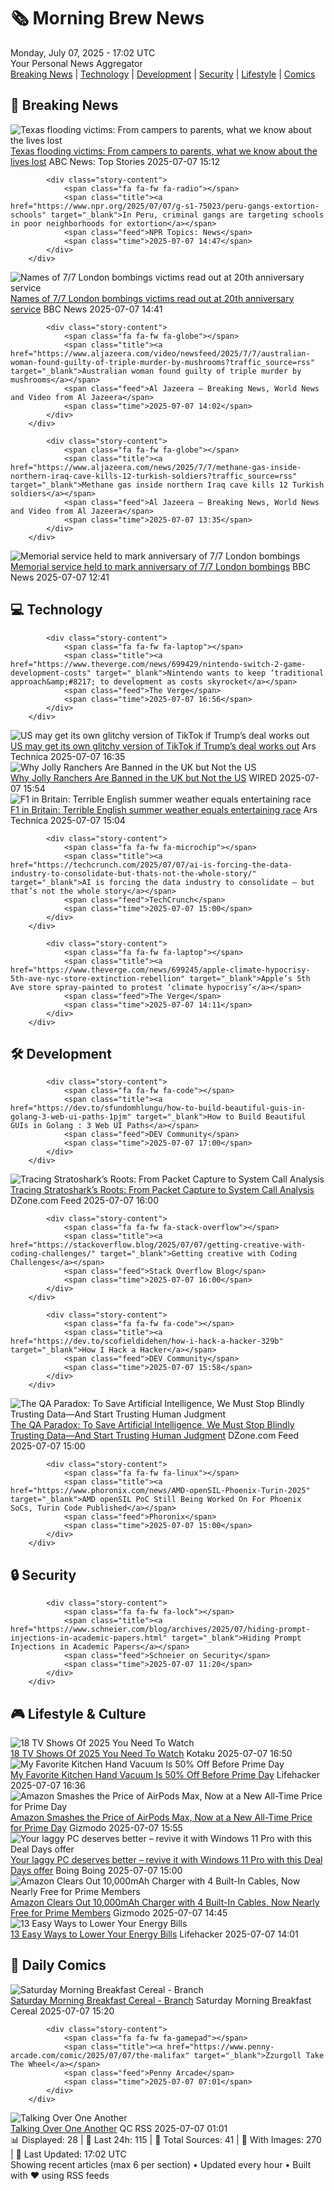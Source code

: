 <!-- Processing 54 RSS feeds at 2025-07-07 17:01:55 UTC -->
<!-- Processing: Penny Arcade -->
<!-- Processing: Poorly Drawn Lines -->
<!-- Processing: Dilbert -->
<!-- Processing: Cyanide & Happiness -->
<!-- Processing: Questionable Content -->
<!-- Processing: CNN Top Stories -->
<!-- Processing: BBC World News -->
<!-- Processing: Al Jazeera Breaking News -->
<!-- Processing: Guardian World News -->
<!-- Processing: Sky News World -->
<!-- Processing: The Verge -->
<!-- Processing: Ars Technica -->
<!-- Processing: Slashdot -->
<!-- Processing: Lobsters Python -->
<!-- Processing: Hacker News -->
<!-- Processing: Dev.to -->
<!-- Processing: StackOverflow Blog -->
<!-- Processing: DistroWatch -->
<!-- Processing: Red Hat Blog -->
<!-- Processing: GitHub Blog -->
<!-- Processing: GitLab Blog -->
<!-- Processing: InfoQ -->
<!-- Processing: DZone -->
<!-- Processing: Coding Horror -->
<!-- Processing: Lifehacker -->
<!-- Processing: Kotaku -->
<!-- Processing: Schneier on Security -->
<!-- Generated 9 new posts out of 27 feeds processed -->
<div class="newspaper-header">
    <h1 class="newspaper-title">🗞️ Morning Brew News</h1>
    <div class="newspaper-date">Monday, July 07, 2025 - 17:02 UTC</div>
    <div class="newspaper-subtitle">Your Personal News Aggregator</div>
</div>

<div class="newspaper-nav">
    <a href="#breaking">Breaking News</a> |
    <a href="#tech">Technology</a> |
    <a href="#dev">Development</a> |
    <a href="#security">Security</a> |
    <a href="#lifestyle">Lifestyle</a> |
    <a href="#webcomics">Comics</a>
</div>

<div class="news-section breaking-news" id="breaking">
<h2 class="section-header">🚨 Breaking News</h2>
<div class="stories-container">
<div class="story">
            <img src="https://s.abcnews.com/images/US/Julian-Ryan-ht-gmh-250707_1751892383666_hpMain_2_4x3t_384.jpg" alt="Texas flooding victims: From campers to parents, what we know about the lives lost" class="story-image" loading="lazy" onerror="this.style.display='none'">
            <div class="story-content">
                <span class="fa fa-fw fa-tv"></span>
                <span class="title"><a href="https://abcnews.go.com/US/texas-flooding-victims-young-campers-dad-saving-family/story?id=123531643" target="_blank">Texas flooding victims: From campers to parents, what we know about the lives lost</a></span>
                <span class="feed">ABC News: Top Stories</span>
                <span class="time">2025-07-07 15:12</span>
            </div>
        </div>
<div class="story">
            
            <div class="story-content">
                <span class="fa fa-fw fa-radio"></span>
                <span class="title"><a href="https://www.npr.org/2025/07/07/g-s1-75023/peru-gangs-extortion-schools" target="_blank">In Peru, criminal gangs are targeting schools in poor neighborhoods for extortion</a></span>
                <span class="feed">NPR Topics: News</span>
                <span class="time">2025-07-07 14:47</span>
            </div>
        </div>
<div class="story">
            <img src="https://ichef.bbci.co.uk/ace/standard/240/cpsprodpb/9013/live/da2e87a0-5b27-11f0-960d-e9f1088a89fe.jpg" alt="Names of 7/7 London bombings victims read out at 20th anniversary service" class="story-image" loading="lazy" onerror="this.style.display='none'">
            <div class="story-content">
                <span class="fa fa-fw fa-flag"></span>
                <span class="title"><a href="https://www.bbc.com/news/articles/cq53jqg2y90o" target="_blank">Names of 7/7 London bombings victims read out at 20th anniversary service</a></span>
                <span class="feed">BBC News</span>
                <span class="time">2025-07-07 14:41</span>
            </div>
        </div>
<div class="story">
            
            <div class="story-content">
                <span class="fa fa-fw fa-globe"></span>
                <span class="title"><a href="https://www.aljazeera.com/video/newsfeed/2025/7/7/australian-woman-found-guilty-of-triple-murder-by-mushrooms?traffic_source=rss" target="_blank">Australian woman found guilty of triple murder by mushrooms</a></span>
                <span class="feed">Al Jazeera – Breaking News, World News and Video from Al Jazeera</span>
                <span class="time">2025-07-07 14:02</span>
            </div>
        </div>
<div class="story">
            
            <div class="story-content">
                <span class="fa fa-fw fa-globe"></span>
                <span class="title"><a href="https://www.aljazeera.com/news/2025/7/7/methane-gas-inside-northern-iraq-cave-kills-12-turkish-soldiers?traffic_source=rss" target="_blank">Methane gas inside northern Iraq cave kills 12 Turkish soldiers</a></span>
                <span class="feed">Al Jazeera – Breaking News, World News and Video from Al Jazeera</span>
                <span class="time">2025-07-07 13:35</span>
            </div>
        </div>
<div class="story">
            <img src="https://ichef.bbci.co.uk/ace/standard/240/cpsprodpb/9013/live/da2e87a0-5b27-11f0-960d-e9f1088a89fe.jpg" alt="Memorial service held to mark anniversary of 7/7 London bombings" class="story-image" loading="lazy" onerror="this.style.display='none'">
            <div class="story-content">
                <span class="fa fa-fw fa-flag"></span>
                <span class="title"><a href="https://www.bbc.com/news/articles/cq53jqg2y90o" target="_blank">Memorial service held to mark anniversary of 7/7 London bombings</a></span>
                <span class="feed">BBC News</span>
                <span class="time">2025-07-07 12:41</span>
            </div>
        </div>
</div>
</div>
<div class="news-section tech-news" id="tech">
<h2 class="section-header">💻 Technology</h2>
<div class="stories-container">
<div class="story">
            
            <div class="story-content">
                <span class="fa fa-fw fa-laptop"></span>
                <span class="title"><a href="https://www.theverge.com/news/699429/nintendo-switch-2-game-development-costs" target="_blank">Nintendo wants to keep ‘traditional approach&amp;#8217; to development as costs skyrocket</a></span>
                <span class="feed">The Verge</span>
                <span class="time">2025-07-07 16:56</span>
            </div>
        </div>
<div class="story">
            <img src="https://cdn.arstechnica.net/wp-content/uploads/2025/07/GettyImages-2208643167-500x500-1751904265.jpg" alt="US may get its own glitchy version of TikTok if Trump’s deal works out" class="story-image" loading="lazy" onerror="this.style.display='none'">
            <div class="story-content">
                <span class="fa fa-fw fa-cog"></span>
                <span class="title"><a href="https://arstechnica.com/tech-policy/2025/07/trumps-shaky-plan-to-save-tiktok-may-push-users-to-buggy-version-of-app/" target="_blank">US may get its own glitchy version of TikTok if Trump’s deal works out</a></span>
                <span class="feed">Ars Technica</span>
                <span class="time">2025-07-07 16:35</span>
            </div>
        </div>
<div class="story">
            <img src="https://media.wired.com/photos/685505eab3898de30e5a592b/master/pass/GettyImages-634487984.jpg" alt="Why Jolly Ranchers Are Banned in the UK but Not the US" class="story-image" loading="lazy" onerror="this.style.display='none'">
            <div class="story-content">
                <span class="fa fa-fw fa-bolt"></span>
                <span class="title"><a href="https://www.wired.com/story/why-jolly-ranchers-are-banned-in-the-uk-but-not-the-us-moah-mosh-gras/" target="_blank">Why Jolly Ranchers Are Banned in the UK but Not the US</a></span>
                <span class="feed">WIRED</span>
                <span class="time">2025-07-07 15:54</span>
            </div>
        </div>
<div class="story">
            <img src="https://cdn.arstechnica.net/wp-content/uploads/2025/07/GettyImages-2223835103-500x500.jpg" alt="F1 in Britain: Terrible English summer weather equals entertaining race" class="story-image" loading="lazy" onerror="this.style.display='none'">
            <div class="story-content">
                <span class="fa fa-fw fa-cog"></span>
                <span class="title"><a href="https://arstechnica.com/cars/2025/07/f1-in-britain-terrible-english-summer-weather-equals-entertaining-race/" target="_blank">F1 in Britain: Terrible English summer weather equals entertaining race</a></span>
                <span class="feed">Ars Technica</span>
                <span class="time">2025-07-07 15:04</span>
            </div>
        </div>
<div class="story">
            
            <div class="story-content">
                <span class="fa fa-fw fa-microchip"></span>
                <span class="title"><a href="https://techcrunch.com/2025/07/07/ai-is-forcing-the-data-industry-to-consolidate-but-thats-not-the-whole-story/" target="_blank">AI is forcing the data industry to consolidate — but that’s not the whole story</a></span>
                <span class="feed">TechCrunch</span>
                <span class="time">2025-07-07 15:00</span>
            </div>
        </div>
<div class="story">
            
            <div class="story-content">
                <span class="fa fa-fw fa-laptop"></span>
                <span class="title"><a href="https://www.theverge.com/news/699245/apple-climate-hypocrisy-5th-ave-nyc-store-extinction-rebellion" target="_blank">Apple’s 5th Ave store spray-painted to protest ‘climate hypocrisy’</a></span>
                <span class="feed">The Verge</span>
                <span class="time">2025-07-07 14:11</span>
            </div>
        </div>
</div>
</div>
<div class="news-section dev-news" id="dev">
<h2 class="section-header">🛠️ Development</h2>
<div class="stories-container">
<div class="story">
            
            <div class="story-content">
                <span class="fa fa-fw fa-code"></span>
                <span class="title"><a href="https://dev.to/sfundomhlungu/how-to-build-beautiful-guis-in-golang-3-web-ui-paths-1pjm" target="_blank">How to Build Beautiful GUIs in Golang : 3 Web UI Paths</a></span>
                <span class="feed">DEV Community</span>
                <span class="time">2025-07-07 17:00</span>
            </div>
        </div>
<div class="story">
            <img src="https://dz2cdn1.dzone.com/thumbnail?fid=18493921&w=600" alt="Tracing Stratoshark’s Roots: From Packet Capture to System Call Analysis" class="story-image" loading="lazy" onerror="this.style.display='none'">
            <div class="story-content">
                <span class="fa fa-fw fa-newspaper"></span>
                <span class="title"><a href="https://dzone.com/articles/stratoshark-packet-capture-to-system-call-analysis" target="_blank">Tracing Stratoshark’s Roots: From Packet Capture to System Call Analysis</a></span>
                <span class="feed">DZone.com Feed</span>
                <span class="time">2025-07-07 16:00</span>
            </div>
        </div>
<div class="story">
            
            <div class="story-content">
                <span class="fa fa-fw fa-stack-overflow"></span>
                <span class="title"><a href="https://stackoverflow.blog/2025/07/07/getting-creative-with-coding-challenges/" target="_blank">Getting creative with Coding Challenges</a></span>
                <span class="feed">Stack Overflow Blog</span>
                <span class="time">2025-07-07 16:00</span>
            </div>
        </div>
<div class="story">
            
            <div class="story-content">
                <span class="fa fa-fw fa-code"></span>
                <span class="title"><a href="https://dev.to/scofieldidehen/how-i-hack-a-hacker-329b" target="_blank">How I Hack a Hacker</a></span>
                <span class="feed">DEV Community</span>
                <span class="time">2025-07-07 15:58</span>
            </div>
        </div>
<div class="story">
            <img src="https://dz2cdn1.dzone.com/thumbnail?fid=18501645&w=600" alt="The QA Paradox: To Save Artificial Intelligence, We Must Stop Blindly Trusting Data—And Start Trusting Human Judgment" class="story-image" loading="lazy" onerror="this.style.display='none'">
            <div class="story-content">
                <span class="fa fa-fw fa-newspaper"></span>
                <span class="title"><a href="https://dzone.com/articles/qa-paradox-human-judgment-in-ai" target="_blank">The QA Paradox: To Save Artificial Intelligence, We Must Stop Blindly Trusting Data—And Start Trusting Human Judgment</a></span>
                <span class="feed">DZone.com Feed</span>
                <span class="time">2025-07-07 15:00</span>
            </div>
        </div>
<div class="story">
            
            <div class="story-content">
                <span class="fa fa-fw fa-linux"></span>
                <span class="title"><a href="https://www.phoronix.com/news/AMD-openSIL-Phoenix-Turin-2025" target="_blank">AMD openSIL PoC Still Being Worked On For Phoenix SoCs, Turin Code Published</a></span>
                <span class="feed">Phoronix</span>
                <span class="time">2025-07-07 15:00</span>
            </div>
        </div>
</div>
</div>
<div class="news-section security-news" id="security">
<h2 class="section-header">🔒 Security</h2>
<div class="stories-container">
<div class="story">
            
            <div class="story-content">
                <span class="fa fa-fw fa-lock"></span>
                <span class="title"><a href="https://www.schneier.com/blog/archives/2025/07/hiding-prompt-injections-in-academic-papers.html" target="_blank">Hiding Prompt Injections in Academic Papers</a></span>
                <span class="feed">Schneier on Security</span>
                <span class="time">2025-07-07 11:20</span>
            </div>
        </div>
</div>
</div>
<div class="news-section lifestyle-news" id="lifestyle">
<h2 class="section-header">🎮 Lifestyle & Culture</h2>
<div class="stories-container">
<div class="story">
            <img src="https://i.kinja-img.com/image/upload/c_fit,q_80,w_636/c84ca70eaa66c71ef9986ed647851ff4.jpg" alt="18 TV Shows Of 2025 You Need To Watch" class="story-image" loading="lazy" onerror="this.style.display='none'">
            <div class="story-content">
                <span class="fa fa-fw fa-gamepad"></span>
                <span class="title"><a href="https://kotaku.com/andor-severance-black-mirror-daredevil-best-tv-shows-1851779606" target="_blank">18 TV Shows Of 2025 You Need To Watch</a></span>
                <span class="feed">Kotaku</span>
                <span class="time">2025-07-07 16:50</span>
            </div>
        </div>
<div class="story">
            <img src="https://lifehacker.com/imagery/articles/01JZJSCWQFYRSSPP5T20YZH9G1/hero-image.jpg" alt="My Favorite Kitchen Hand Vacuum Is 50% Off Before Prime Day" class="story-image" loading="lazy" onerror="this.style.display='none'">
            <div class="story-content">
                <span class="fa fa-fw fa-life-ring"></span>
                <span class="title"><a href="https://lifehacker.com/food-drink/shark-wandvac-kitchen-hand-vacuum-deal-early-prime-day-2025?utm_medium=RSS" target="_blank">My Favorite Kitchen Hand Vacuum Is 50% Off Before Prime Day</a></span>
                <span class="feed">Lifehacker</span>
                <span class="time">2025-07-07 16:36</span>
            </div>
        </div>
<div class="story">
            <img src="https://gizmodo.com/app/uploads/2024/11/airpods-max-apple.jpg" alt="Amazon Smashes the Price of AirPods Max, Now at a New All-Time Price for Prime Day" class="story-image" loading="lazy" onerror="this.style.display='none'">
            <div class="story-content">
                <span class="fa fa-fw fa-computer"></span>
                <span class="title"><a href="https://gizmodo.com/amazon-smashes-the-price-of-airpods-max-now-at-a-new-all-time-price-for-prime-day-2000625047" target="_blank">Amazon Smashes the Price of AirPods Max, Now at a New All-Time Price for Prime Day</a></span>
                <span class="feed">Gizmodo</span>
                <span class="time">2025-07-07 15:55</span>
            </div>
        </div>
<div class="story">
            <img src="https://i0.wp.com/boingboing.net/wp-content/uploads/2025/07/Microsoft-Windows-11-Pro.jpg?fit=1200%2C800&amp;quality=60&amp;ssl=1" alt="Your laggy PC deserves better – revive it with Windows 11 Pro with this Deal Days offer" class="story-image" loading="lazy" onerror="this.style.display='none'">
            <div class="story-content">
                <span class="fa fa-fw fa-arrow-right"></span>
                <span class="title"><a href="https://boingboing.net/2025/07/07/your-laggy-pc-deserves-better-revive-it-with-windows-11-pro-with-this-deal-days-offer.html" target="_blank">Your laggy PC deserves better – revive it with Windows 11 Pro with this Deal Days offer</a></span>
                <span class="feed">Boing Boing</span>
                <span class="time">2025-07-07 15:00</span>
            </div>
        </div>
<div class="story">
            <img src="https://gizmodo.com/app/uploads/2025/05/charger-cables.jpg" alt="Amazon Clears Out 10,000mAh Charger with 4 Built-In Cables, Now Nearly Free for Prime Members" class="story-image" loading="lazy" onerror="this.style.display='none'">
            <div class="story-content">
                <span class="fa fa-fw fa-computer"></span>
                <span class="title"><a href="https://gizmodo.com/amazon-clears-out-10000mah-charger-with-4-built-in-cables-now-nearly-free-for-prime-members-2000624828" target="_blank">Amazon Clears Out 10,000mAh Charger with 4 Built-In Cables, Now Nearly Free for Prime Members</a></span>
                <span class="feed">Gizmodo</span>
                <span class="time">2025-07-07 14:45</span>
            </div>
        </div>
<div class="story">
            <img src="https://lifehacker.com/imagery/articles/01JZ8M4H9P5WPHG1T3SKGJGGQC/hero-image.png" alt="13 Easy Ways to Lower Your Energy Bills" class="story-image" loading="lazy" onerror="this.style.display='none'">
            <div class="story-content">
                <span class="fa fa-fw fa-life-ring"></span>
                <span class="title"><a href="https://lifehacker.com/home/how-to-save-money-on-your-energy-bills?utm_medium=RSS" target="_blank">13 Easy Ways to Lower Your Energy Bills</a></span>
                <span class="feed">Lifehacker</span>
                <span class="time">2025-07-07 14:01</span>
            </div>
        </div>
</div>
</div>
<div class="news-section webcomics-section" id="webcomics">
<h2 class="section-header">🎨 Daily Comics</h2>
<div class="stories-container">
<div class="story">
            <img src="https://www.smbc-comics.com/comics/1751598426-20250707.png" alt="Saturday Morning Breakfast Cereal - Branch" class="story-image" loading="lazy" onerror="this.style.display='none'">
            <div class="story-content">
                <span class="fa fa-fw fa-smile"></span>
                <span class="title"><a href="https://www.smbc-comics.com/comic/branch-2" target="_blank">Saturday Morning Breakfast Cereal - Branch</a></span>
                <span class="feed">Saturday Morning Breakfast Cereal</span>
                <span class="time">2025-07-07 15:20</span>
            </div>
        </div>
<div class="story">
            
            <div class="story-content">
                <span class="fa fa-fw fa-gamepad"></span>
                <span class="title"><a href="https://www.penny-arcade.com/comic/2025/07/07/the-malifax" target="_blank">Zzurgoll Take The Wheel</a></span>
                <span class="feed">Penny Arcade</span>
                <span class="time">2025-07-07 07:01</span>
            </div>
        </div>
<div class="story">
            <img src="http://www.questionablecontent.net/comics/5607.png" alt="Talking Over One Another" class="story-image" loading="lazy" onerror="this.style.display='none'">
            <div class="story-content">
                <span class="fa fa-fw fa-music"></span>
                <span class="title"><a href="http://questionablecontent.net/view.php?comic=5607" target="_blank">Talking Over One Another</a></span>
                <span class="feed">QC RSS</span>
                <span class="time">2025-07-07 01:01</span>
            </div>
        </div>
</div>
</div>

<div class="newspaper-footer">
    <div class="stats">
        📊 Displayed: 28 | 📅 Last 24h: 115 | 📡 Total Sources: 41 | 📸 With Images: 270 |
        🔄 Last Updated: 17:02 UTC
    </div>
    <div class="footer-note">
        Showing recent articles (max 6 per section) • Updated every hour • Built with ❤️ using RSS feeds
    </div>
</div>

